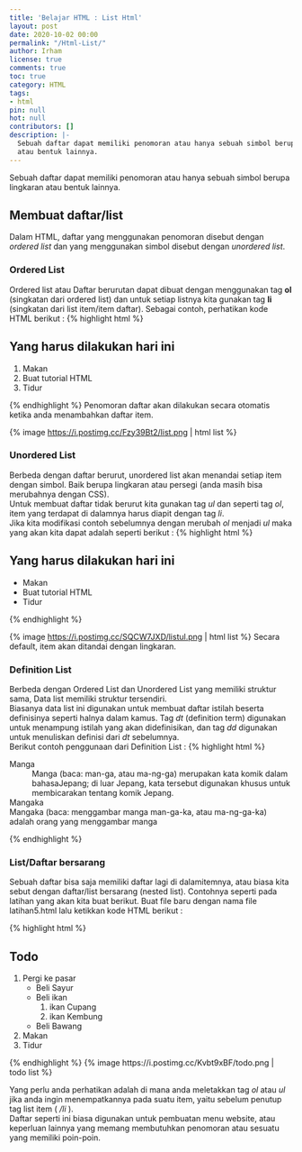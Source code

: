 ```yaml
---
title: 'Belajar HTML : List Html'
layout: post
date: 2020-10-02 00:00
permalink: "/Html-List/"
author: Irham
license: true
comments: true
toc: true
category: HTML
tags:
- html
pin: null
hot: null
contributors: []
description: |-
  Sebuah daftar dapat memiliki penomoran atau hanya sebuah simbol berupa lingkaran
  atau bentuk lainnya.
---
```


Sebuah daftar dapat memiliki penomoran atau hanya sebuah simbol berupa lingkaran
atau bentuk lainnya.
<!--more-->
## Membuat daftar/list
Dalam HTML, daftar yang menggunakan penomoran disebut
dengan _ordered list_ dan yang menggunakan simbol disebut dengan _unordered list_.

### Ordered List
Ordered list atau Daftar berurutan dapat dibuat dengan menggunakan tag **ol**
(singkatan dari ordered list) dan untuk setiap listnya kita gunakan tag **li** (singkatan
dari list item/item daftar). Sebagai contoh, perhatikan kode HTML berikut :
{% highlight html %}
<!doctype html>
<html lang=‚en-us‛>
<head>
    <title>List</title>
</head>
<body>
    <h2>Yang harus dilakukan hari ini</h2>
    <ol>
        <li>Makan</li>
        <li>Buat tutorial HTML</li>
        <li>Tidur</li>
    </ol>
</body>
</html>
{% endhighlight %}
Penomoran daftar akan dilakukan secara otomatis ketika anda menambahkan daftar
item.<br>

{% image https://i.postimg.cc/Fzy39Bt2/list.png | html list %}

### Unordered List
Berbeda dengan daftar berurut, unordered list akan menandai setiap item dengan
simbol. Baik berupa lingkaran atau persegi (anda masih bisa merubahnya dengan CSS).<br>
Untuk membuat daftar tidak berurut kita gunakan tag _ul_ dan seperti tag _ol_,<br> item
yang terdapat di dalamnya harus diapit dengan tag _li_.<br>
Jika kita modifikasi contoh sebelumnya dengan merubah _ol_ menjadi _ul_ maka yang
akan kita dapat adalah seperti berikut :
{% highlight html %}
<!doctype html>
<html lang=‚en-us‛>
<head>
    <title>List</title>
</head>
<body>
    <h2>Yang harus dilakukan hari ini</h2>
    <Ul>
        <li>Makan</li>
        <li>Buat tutorial HTML</li>
        <li>Tidur</li>
    </ul>
</body>
</html>
{% endhighlight %}

{% image https://i.postimg.cc/SQCW7JXD/listul.png | html list %}
Secara default, item akan ditandai dengan lingkaran.

### Definition List
Berbeda dengan Ordered List dan Unordered List yang memiliki struktur sama, Data list
memiliki struktur tersendiri.<br>
Biasanya data list ini digunakan untuk membuat daftar
istilah beserta definisinya seperti halnya dalam kamus.
Tag _dt_ (definition term) digunakan untuk menampung istilah yang akan didefinisikan,
dan tag _dd_ digunakan untuk menuliskan definisi dari _dt_ sebelumnya.<br>
Berikut contoh penggunaan dari Definition List :
{% highlight html %}
<!doctype html>
<html lang=‚en-us‛>
<head>
    <title>List</title>
</head>
<body>
    <dl>
    <dt>Manga</dt>
        <dd>Manga (baca: man-ga, atau ma-ng-ga) merupakan kata komik dalam bahasaJepang; di luar Jepang, kata tersebut digunakan khusus untuk membicarakan tentang komik Jepang. </dd>
    <dt>Mangaka</dt>
        </dd>Mangaka (baca: menggambar manga  man-ga-ka, atau ma-ng-ga-ka) adalah orang yang menggambar manga </dd>
    </dl>
</body>
</html>
{% endhighlight %}

### List/Daftar bersarang
Sebuah daftar bisa saja memiliki daftar lagi di dalamitemnya, atau biasa kita sebut
dengan daftar/list bersarang (nested list). Contohnya seperti pada latihan yang akan kita
buat berikut.
Buat file baru dengan nama file latihan5.html lalu ketikkan kode HTML berikut :

{% highlight html %}
<!DOCTYPE html>
<html>
<head>
	<title></title>
</head>
<body>
	<h2>Todo</h2>
	<ol>
		<li>Pergi ke pasar
		<ul>
			<li>Beli Sayur</li>
			<li>Beli ikan
			<ol>
				<li>ikan Cupang</li>
				<li>ikan Kembung</li>
			</ol>
			</li>
			<li>Beli Bawang</li>
		</ul>
	</li>
	<li>Makan</li>
	<li>Tidur</li>
	</ol>
</body>
</html>
{% endhighlight  %}
{% image https://i.postimg.cc/Kvbt9xBF/todo.png | todo list %}

Yang perlu anda perhatikan adalah di mana anda meletakkan tag _ol_ atau _ul_ jika anda
ingin menempatkannya pada suatu item, yaitu sebelum penutup tag list item ( _/li_ ).<br>
Daftar seperti ini biasa digunakan untuk pembuatan menu website, atau keperluan
lainnya yang memang membutuhkan penomoran atau sesuatu yang memiliki poin-poin.
